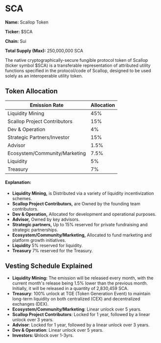 # SCA

**Name:** Scallop Token

**Ticker:** $SCA

**Chain:** Sui

**Total Supply (Max):** 250,000,000 SCA



The native cryptographically-secure fungible protocol token of Scallop (ticker symbol $SCA) is a transferable representation of attributed utility functions specified in the protocol/code of Scallop, designed to be used solely as an interoperable utility token.

##

## Token Allocation

| Emission Rate                 | Allocation |
| ----------------------------- | ---------- |
| Liquidity Mining              | 45%        |
| Scallop Project Contributors  | 15%        |
| Dev & Operation               | 4%         |
| Strategic Partners/Investor   | 15%        |
| Advisor                       | 1.5%       |
| Ecosystem/Community/Marketing | 7.5%       |
| Liquidity                     | 5%         |
| Treasury                      | 7%         |

#### Explanation:

* **Liquidity Mining,** is Distributed via a variety of liquidity incentivization schemes.
* **Scallop Project Contributors,** are Owned by the founding team contributors.
* **Dev & Operation,** Allocated for development and operational purposes.
* **Advisor,** Owned by key advisors.
* **Strategic partners,** Up to 15% reserved for private fundraising and strategic partnerships.
* **Ecosystem/Community/Marketing,** Allocated to fund marketing and platform growth initiatives.
* **Liquidity** 5% reserved for liquidity.
* **Treasury** 7% reserved for the Treasury.

## Vesting Schedule Explained

* **Liquidity Mining:** The emission will be released every month, with the current month's release being 1.5% lower than the previous month. Initially, it will be released in a quantity of 2,830,459 SCA.
* **Treasury**: 100% unlock at TGE (Token Generation Event) to maintain long-term liquidity on both centralized (CEX) and decentralized exchanges (DEX).
* **Ecosystem/Community/Marketing**: Linear unlock over 5 years.
* **Scallop Project Contributors**: Locked for 1 year, followed by a linear unlock over 3 years.
* **Advisor**: Locked for 1 year, followed by a linear unlock over 3 years.
* **Dev & Operation**: Linear unlock over 5 years.
* **Investors:  U**nlock over 1-3yrs.

<figure><img src="https://lh7-rt.googleusercontent.com/slidesz/AGV_vUcHuEblIUL5jB5U6Uh5s406BdzHI630wqQS8JF-HP1h4hS7GTpVzOYBVSHIGM84npvp99nwEv7M27GN6Y4h2sOnWw2FaSa4B_zgMAM5HUNajxcp_hIB6VvVybToexqFNWomaK2r6YLCizzkgr4LJ5UGGlw_mRg=s2048?key=qv-6nSOS9_VQLQ22j4lLuw" alt=""><figcaption></figcaption></figure>
